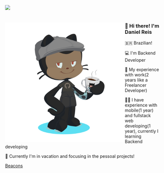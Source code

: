 <div>
  <img src="Digital_rain_banner.gif">
</div>


<div>
  <img align="left" height="390px" src="octocat-1697507949826.png">

  #
  <h3>👋 Hi there! I'm Daniel Reis</h3>
  <p>🇧🇷 Brazilian!</p>
  <p>💻 I'm Backend Developer</p>
  <p>🪪 My experience with work(2 years like a Freelancer Developer)</p>
  <p>🤳🏾 I have experience with mobile(1 year) and fullstack web developing(1 year), currently I learning Backend developing</p>
  <p>👤 Currently I'm in vacation and focusing in the pessoal projects!</p>
  
  [Beacons](https://beacons.ai/srdaniel)
</div>
